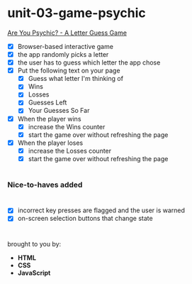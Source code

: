 # unit-03-game-psychic

[Are You Psychic? - A Letter Guess Game](https://rkaseman.github.io/unit-03-game-psychic/)

- [x] Browser-based interactive game
- [x] the app randomly picks a letter
- [x] the user has to guess which letter the app chose
- [x] Put the following text on your page
  - [x] Guess what letter I'm thinking of
  - [x] Wins
  - [x] Losses
  - [x] Guesses Left
  - [x] Your Guesses So Far
- [x] When the player wins
  - [x] increase the Wins counter
  - [x] start the game over without refreshing the page
- [x] When the player loses
  - [x] increase the Losses counter
  - [x] start the game over without refreshing the page
#
### Nice-to-haves added
#
- [x] incorrect key presses are flagged and the user is warned
- [x] on-screen selection buttons that change state
#
brought to you by:
- **HTML**
- **CSS**
- **JavaScript**
